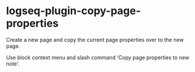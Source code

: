 # logseq-plugin-copy-page-properties

Create a new page and copy the current page properties over to the new page.

Use block context menu and slash command 'Copy page properties to new note'.